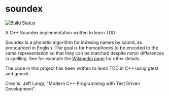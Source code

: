 # soundex
[![Build Status](https://travis-ci.org/fpiantini/soundex.svg?branch=main)](https://travis-ci.org/fpiantini/soundex)

A C++ Soundex implementation written to learn TDD

Soundex is a phonetic algorithm for indexing names by sound, as pronounced in English. The goal is for homophones to be encoded to the same representation so that they can be matched despite minor differences in spelling. See for example the [Wikipedia page] for other details.

The code in this project has been written to learn TDD in C++ using gtest and gmock.

Credits: Jeff Langr, "Modern C++ Programming with Test Driven Development".

[Wikipedia page]: https://en.wikipedia.org/wiki/Soundex
